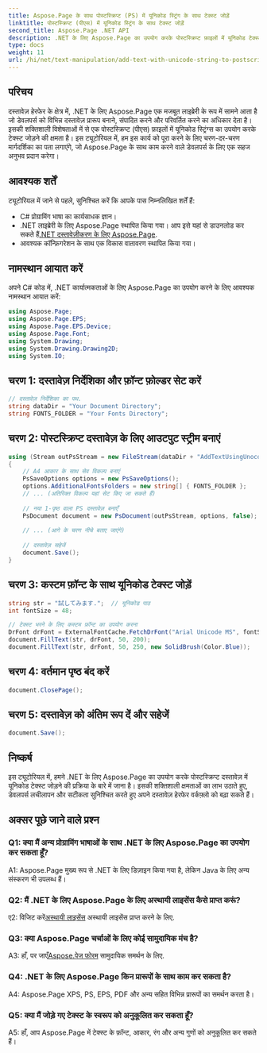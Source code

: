 ```yaml
---
title: Aspose.Page के साथ पोस्टस्क्रिप्ट (PS) में यूनिकोड स्ट्रिंग के साथ टेक्स्ट जोड़ें
linktitle: पोस्टस्क्रिप्ट (पीएस) में यूनिकोड स्ट्रिंग के साथ टेक्स्ट जोड़ें
second_title: Aspose.Page .NET API
description: .NET के लिए Aspose.Page का उपयोग करके पोस्टस्क्रिप्ट फ़ाइलों में यूनिकोड टेक्स्ट जोड़ने का तरीका जानें। आसानी से दस्तावेज़ हेरफेर बढ़ाएँ।
type: docs
weight: 11
url: /hi/net/text-manipulation/add-text-with-unicode-string-to-postscript-ps/
---
```

## परिचय

दस्तावेज़ हेरफेर के क्षेत्र में, .NET के लिए Aspose.Page एक मजबूत लाइब्रेरी के रूप में सामने आता है जो डेवलपर्स को विभिन्न दस्तावेज़ प्रारूप बनाने, संपादित करने और परिवर्तित करने का अधिकार देता है। इसकी शक्तिशाली विशेषताओं में से एक पोस्टस्क्रिप्ट (पीएस) फ़ाइलों में यूनिकोड स्ट्रिंग्स का उपयोग करके टेक्स्ट जोड़ने की क्षमता है। इस ट्यूटोरियल में, हम इस कार्य को पूरा करने के लिए चरण-दर-चरण मार्गदर्शिका का पता लगाएंगे, जो Aspose.Page के साथ काम करने वाले डेवलपर्स के लिए एक सहज अनुभव प्रदान करेगा।

## आवश्यक शर्तें

ट्यूटोरियल में जाने से पहले, सुनिश्चित करें कि आपके पास निम्नलिखित शर्तें हैं:

- C# प्रोग्रामिंग भाषा का कार्यसाधक ज्ञान।
-  .NET लाइब्रेरी के लिए Aspose.Page स्थापित किया गया। आप इसे यहां से डाउनलोड कर सकते हैं[.NET दस्तावेज़ीकरण के लिए Aspose.Page](https://reference.aspose.com/page/net/).
- आवश्यक कॉन्फ़िगरेशन के साथ एक विकास वातावरण स्थापित किया गया।

## नामस्थान आयात करें

अपने C# कोड में, .NET कार्यात्मकताओं के लिए Aspose.Page का उपयोग करने के लिए आवश्यक नामस्थान आयात करें:

```csharp
using Aspose.Page;
using Aspose.Page.EPS;
using Aspose.Page.EPS.Device;
using Aspose.Page.Font;
using System.Drawing;
using System.Drawing.Drawing2D;
using System.IO;
```

## चरण 1: दस्तावेज़ निर्देशिका और फ़ॉन्ट फ़ोल्डर सेट करें

```csharp
// दस्तावेज़ निर्देशिका का पथ.
string dataDir = "Your Document Directory";
string FONTS_FOLDER = "Your Fonts Directory";
```

## चरण 2: पोस्टस्क्रिप्ट दस्तावेज़ के लिए आउटपुट स्ट्रीम बनाएं

```csharp
using (Stream outPsStream = new FileStream(dataDir + "AddTextUsingUnocodeString_outPS.ps", FileMode.Create))
{
    // A4 आकार के साथ सेव विकल्प बनाएं
    PsSaveOptions options = new PsSaveOptions();
    options.AdditionalFontsFolders = new string[] { FONTS_FOLDER };
    // ... (अतिरिक्त विकल्प यहां सेट किए जा सकते हैं)
    
    // नया 1-पृष्ठ वाला PS दस्तावेज़ बनाएँ
    PsDocument document = new PsDocument(outPsStream, options, false);
    
    // ... (आगे के चरण नीचे बताए जाएंगे)
    
    // दस्तावेज़ सहेजें
    document.Save();
}
```

## चरण 3: कस्टम फ़ॉन्ट के साथ यूनिकोड टेक्स्ट जोड़ें

```csharp
string str = "試してみます.";  // यूनिकोड पाठ
int fontSize = 48;

// टेक्स्ट भरने के लिए कस्टम फ़ॉन्ट का उपयोग करना
DrFont drFont = ExternalFontCache.FetchDrFont("Arial Unicode MS", fontSize, FontStyle.Regular);
document.FillText(str, drFont, 50, 200);
document.FillText(str, drFont, 50, 250, new SolidBrush(Color.Blue));
```

## चरण 4: वर्तमान पृष्ठ बंद करें

```csharp
document.ClosePage();
```

## चरण 5: दस्तावेज़ को अंतिम रूप दें और सहेजें

```csharp
document.Save();
```

## निष्कर्ष

इस ट्यूटोरियल में, हमने .NET के लिए Aspose.Page का उपयोग करके पोस्टस्क्रिप्ट दस्तावेज़ में यूनिकोड टेक्स्ट जोड़ने की प्रक्रिया के बारे में जाना है। इसकी शक्तिशाली क्षमताओं का लाभ उठाते हुए, डेवलपर्स लचीलापन और सटीकता सुनिश्चित करते हुए अपने दस्तावेज़ हेरफेर वर्कफ़्लो को बढ़ा सकते हैं।

## अक्सर पूछे जाने वाले प्रश्न

### Q1: क्या मैं अन्य प्रोग्रामिंग भाषाओं के साथ .NET के लिए Aspose.Page का उपयोग कर सकता हूँ?

A1: Aspose.Page मुख्य रूप से .NET के लिए डिज़ाइन किया गया है, लेकिन Java के लिए अन्य संस्करण भी उपलब्ध हैं।

### Q2: मैं .NET के लिए Aspose.Page के लिए अस्थायी लाइसेंस कैसे प्राप्त करूं?

 ए2: विजिट करें[अस्थायी लाइसेंस](https://purchase.aspose.com/temporary-license/) अस्थायी लाइसेंस प्राप्त करने के लिए.

### Q3: क्या Aspose.Page चर्चाओं के लिए कोई सामुदायिक मंच है?

 A3: हाँ, पर जाएँ[Aspose.पेज फोरम](https://forum.aspose.com/c/page/39) सामुदायिक समर्थन के लिए.

### Q4: .NET के लिए Aspose.Page किन प्रारूपों के साथ काम कर सकता है?

A4: Aspose.Page XPS, PS, EPS, PDF और अन्य सहित विभिन्न प्रारूपों का समर्थन करता है।

### Q5: क्या मैं जोड़े गए टेक्स्ट के स्वरूप को अनुकूलित कर सकता हूँ?

A5: हाँ, आप Aspose.Page में टेक्स्ट के फ़ॉन्ट, आकार, रंग और अन्य गुणों को अनुकूलित कर सकते हैं।